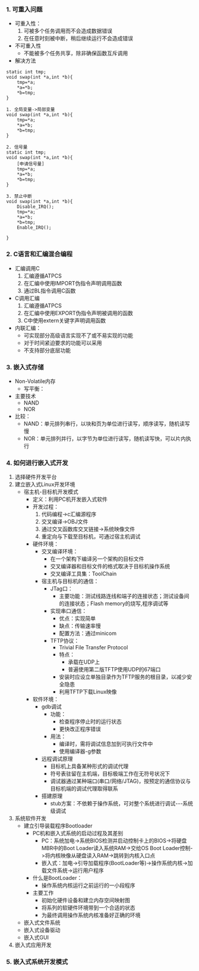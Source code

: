 ### 1. 可重入问题

* 可重入性：
  1. 可被多个任务调用而不会造成数据错误
  2. 在任意时刻被中断，稍后继续运行不会造成错误
* 不可重入性
  * 不能被多个任务共享，除非确保函数互斥调用
* 解决方法

```
static int tmp;
void swap(int *a,int *b){  
    tmp=*a;
    *a=*b;
    *b=tmp;
}
```

```
1. 全局变量->局部变量
void swap(int *a,int *b){
    tmp=*a;
    *a=*b;
    *b=tmp;
}
```

```
2. 信号量
static int tmp;
void swap(int *a,int *b){  
    [申请信号量]
    tmp=*a;
    *a=*b;
    *b=tmp;
}
```

```
3. 禁止中断
void swap(int *a,int *b){
    Disable_IRQ();
    tmp=*a;
    *a=*b;
    *b=tmp;
    Enable_IRQ();
  
}
```

### 2. C语言和汇编混合编程

* 汇编调用C
  1. 汇编遵循ATPCS
  2. 在汇编中使用IMPORT伪指令声明调用函数
  3. 通过BL指令调用C函数
* C调用汇编
  1. 汇编遵循ATPCS
  2. 在汇编中使用EXPORT伪指令声明被调用的函数
  3. C中使用extern关键字声明调用函数
* 内联汇编：
  * 可实现部分高级语言实现不了或不易实现的功能
  * 对于时间紧迫要求的功能可以采用
  * 不支持部分底层功能

### 3. 嵌入式存储

* Non-Volatile内存
  * 写平衡：
* 主要技术
  * NAND
  * NOR
* 比较：
  * NAND：单元排列串行，以块和页为单位进行读写，顺序读写，随机读写慢
  * NOR：单元排列并行，以字节为单位进行读写，随机读写快，可以片内执行

### 4. 如何进行嵌入式开发

1. 选择硬件开发平台
2. 建立嵌入式Linux开发环境
   * 宿主机-目标机开发模式
     * 定义：利用PC机开发嵌入式软件
     * 开发过程：
       1. 代码编程->c汇编源程序
       2. 交叉编译->OBJ文件
       3. 通过交叉函数库交叉链接->系统映像文件
       4. 重定向与下载至目标机，可通过宿主机调试
     * 硬件环境：
       * 交叉编译环境：
         * 在一个架构下编译另一个架构的目标文件
         * 交叉编译器和目标文件的格式取决于目标机操作系统
         * 交叉编译工具集：ToolChain
       * 宿主机与目标机的通信：
         * JTag口：
           * 主要功能：测试线路连线和端子的连接状态；测试设备间的连接状态；Flash memory的烧写,程序调试等
         * 实现串口通信：
           * 优点：实现简单
           * 缺点：传输速率慢
           * 配置方法：通过minicom
         * TFTP协议：
           * Trivial File Transfer Protocol
           * 特点：
             * 承载在UDP上
             * 普遍使用第二版TFTP使用UDP的67端口
           * 安装时应设立单独目录作为TFTP服务的根目录，以减少安全隐患
           * 利用TFTP下载Linux映像
     * 软件环境：
       * gdb调试
         * 功能：
           * 检查程序停止时的运行状态
           * 更快改正程序错误
         * 用法：
           * 编译时，需将调试信息加到可执行文件中
           * 使用编译器-g参数
       * 远程调试原理
         * 目标机上具备某种形式的调试代理
         * 符号表驻留在主机端，目标极端工作在无符号状况下
         * 调试器通过某种端口(串口/网络/JTAG)，按预定的通信协议与目标机端的调试代理取得联系
       * 搭建原理
         * stub方案：不依赖于操作系统，可对整个系统进行调试---系统级调试
3. 系统软件开发
   * 建立引导装载程序Bootloader
     * PC机和嵌入式系统的启动过程及其差别
       * PC：系统加电->系统BIOS检测并启动控制卡上的BIOS->将硬盘MBR中的Boot Loader读入系统RAM->交给OS Boot Loader控制->将内核映像从硬盘读入RAM->跳转到内核入口点
       * 嵌入式：加电->引导加载程序(BootLoader等)->操作系统内核->加载文件系统->运行用户程序
     * 什么是BootLoader：
       * 操作系统内核运行之前运行的一小段程序
     * 主要工作
       * 初始化硬件设备和建立内存空间映射图
       * 将系列的软硬件环境带到一个合适的状态
       * 为最终调用操作系统内核准备好正确的环境
   * 嵌入式文件系统
   * 嵌入式设备驱动
   * 嵌入式GUI
4. 嵌入式应用开发

### 5. 嵌入式系统开发模式
